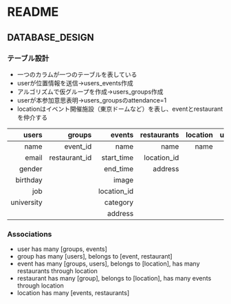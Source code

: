 # README

## DATABASE_DESIGN

### テーブル設計

- 一つのカラムが一つのテーブルを表している
- userが位置情報を送信->users_events作成
- アルゴリズムで仮グループを作成->users_groups作成
- userが本参加意思表明->users_groupsのattendance=1
- locationはイベント開催施設（東京ドームなど）を表し、eventとrestaurantを仲介する

| users | groups | events | restaurants | location | users_groups | users_events |
|---:|---:|---:|---:|---:|---:|---:|
| name       | event_id      | name        | name        | name | user_id    | user_id  |
| email      | restaurant_id | start_time  | location_id |      | group_id   | event_id |
| gender     |               | end_time    | address     |      | attendance |          |
| birthday   |               | image       |             |      | evaluation |          |
| job        |               | location_id |             |      |            |          |
| university |               | category    |             |      |            |          |
|            |               | address     |             |      |            |          |


### Associations

- user has many [groups, events]
- group has many [users], belongs to [event, restaurant]
- event has many [groups, users], belongs to [location], has many restaurants through location
- restaurant has many [group], belongs to [location], has many events through location
- location has many [events, restaurants]

